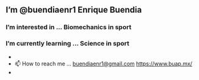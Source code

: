 ## I’m @buendiaenr1   Enrique Buendia
### I’m interested in ... Biomechanics in sport
### I’m currently learning ... Science in sport
-
- 📫 How to reach me ... buendiaenr1@gmail.com        https://www.buap.mx/ 
- 



